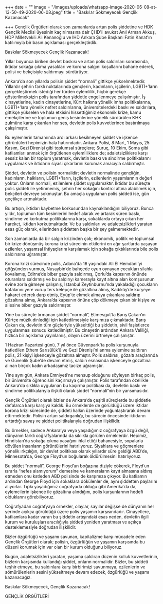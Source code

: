 +++
date = ""
image = "/images/uploads/whatsapp-image-2020-06-08-at-13-50-49-2020-06-08.jpeg"
title = "Baskılar Sökmeyecek Gençlik Kazanacak"

+++
Gençlik Örgütleri olarak son zamanlarda artan polis şiddetine ve HDK Gençlik Meclisi üyesinin kaçırılmasına dair ÇHD'li avukat Anıl Arman Akkuş, HDP Milletvekili Ali Kenanoğlu ve İHD Ankara Şube Başkanı Fatin Kanat'ın katılımıyla bir basın açıklaması gerçekleştirdik.

Baskılar Sökmeyecek Gençlik Kazanacak!

Yıllar boyunca biriken devlet baskısı ve artan polis saldırıları sonrasında, iktidar sokağa çıkma yasakları ve korona salgını koşullarını bahane ederek, polisi ve bekçisiyle saldırmayı sürdürüyor.

Ankara’da son yıllarda polisin şiddet “normali” gittikçe yükselmektedir. Yıllardır şehrin farklı noktalarında gençlerin, kadınların, işçilerin, LGBTİ+’ların gerçekleştirmek istediği her türden eylemlilik, hiçbir gerekçe gösterilmeksizin polis tarafından şiddetle engellenmeye çalışılmıştır. İş cinayetlerine, kadın cinayetlerine, Kürt halkına yönelik imha politikalarına, LGBTİ+’lara yönelik nefret saldırılarına, üniversitelerdeki baskı ve saldırılara, gittikçe yükselen ve hala etkisini hissettiğimiz ekonomik krize, kamu emekçilerine ve toplumun geniş kesimlerine yönelik sürdürülen KHK zulmüne karşı çıkarılan her ses, devletin polis kuvvetlerince bastırılmaya çalışılmıştır.

Bu eylemlerin tamamında ardı arkası kesilmeyen şiddet ve işkence görüntüleri hepimizin hala hatırındadır. Ankara Polisi, 8 Mart, 1 Mayıs, 25 Kasım, Gezi Direnişi gibi toplumsal süreçlere; Suruç, 10 Ekim, Soma gibi katliamları anmak için örgütlenen eylemliliklere de; adaletsizliklere karşı sessiz kalan bir toplum yaratmak, devletin baskı ve sindirme politikalarını uygulamak ve iktidarın siyasi çıkarlarını korumak amacıyla saldırmıştır.

Şiddet, devletin ve polisin normalidir; devletin normalinde gençliğin, kadınların, halkların, LGBTİ+’ların, işçilerin, ezilenlerin yaşamlarının değeri yoktur. Onların normali, ezilenlere şiddet uygulamaktır. İktidar bu süreçte polis şiddeti ile yetinmemiş, şehrin her sokağını kontrol altına alabilmek için, bekçileri devreye sokmuştur. Bu amaçla uygulanan polis şiddeti ise, gün geçtikçe artmaktadır.

Bu artışın, iktidarı kaybetme korkusundan kaynaklandığını biliyoruz. Bunca yıldır, toplumun tüm kesimlerini hedef alarak ve artarak süren baskı, sindirme ve korkutma politikalarına karşı, sokaklarda ortaya çıkan her hareket, iktidarı korkutmaktadır. Ve bu saldırıları ve adaletsizlikleri yaratan esas güç olarak, ellerinden şiddetten başka bir şey gelmemektedir.

Son zamanlarda da bir salgın krizinden çok; ekonomik, politik ve toplumsal bir krize dönüşmüş korona krizi sürecinin etkilerini en ağır şartlarda yaşayan ezilenler, yaşamsal ihtiyaçlarını karşılamak için sokağa çıktıklarında bile polis saldırısına uğramıştır.

Korona krizi sürecinde polis, Adana’da 18 yaşındaki Ali El Hemdani’yi göğsünden vurmuş, Nusaybin’de bahçede oyun oynayan çocukları silahla kovalamış, Edirne’de biber gazıyla saldırmış, Çorlu’da kapısının önünde oturanlara saldırmış ve bu saldırıyı kamerayla kayıt altına alan komşusunun evine zorla girmeye çalışmış, İstanbul Zeytinburnu’nda yakaladığı çocukların kafalarını yere vurup ters kelepçe ile gözaltına almış, Kadıköy’de kuryeye hakaret ederek darp etmiş, Eyüp’te ekmek almaya çıkanlara saldırıp gözaltına almış, Ankara’da kapısının önüne çöp dökmeye çıkan bir kişiye ve ailesine biber gazıyla saldırmıştır.

Yine bu süreçte tırmanan şiddet “normali”, Etimesgut’ta Barış Çakan’ın Kürtçe müzik dinlediği için katledilmesiyle karşımıza çıkmaktadır. Barış Çakan da, devletin tüm güçleriyle yükselttiği bu şiddetin, sivil faşistlerce uygulanması sonucu katledilmiştir. Bu cinayetin ardından Ankara Valiliği, hızlıca bir açıklama yayınlamış, olayın üzerini örtmeye çalışmıştır.

1 Haziran Pazartesi günü, 7 yıl önce Güvenpark’ta polis kurşunuyla katledilen Ethem Sarısülük’ü ve Gezi Direnişi’ni anma eylemine saldıran polis, 21 kişiyi işkenceyle gözaltına almıştır. Polis saldırısı, gözaltı araçlarında ve Güvenlik Şube’de devam etmiş, saldırı esnasında işkenceyle gözaltına alınan birçok kadın arkadaşımız tacize uğramıştır.

Yine aynı gün, Ankara Emniyeti’ne mensup olduğunu söyleyen birkaç polis, bir üniversite öğrencisini kaçırmaya çalışmıştır. Polis tarafından özellikle Ankara’da sıklıkla uygulanan bu kaçırma politikası da, devletin baskı ve sindirme politikalarıyla ilişkili olarak şiddet “normali”nin bir yansımasıdır.

Gençlik Örgütleri olarak bizler de Ankara’da çeşitli süreçlerde bu şiddetle defalarca karşı karşıya kaldık. Bu örneklerde de görüldüğü üzere iktidar korona krizi sürecinde de, şiddeti halkın üzerinde yoğunlaştırarak devam ettirmektedir. Polisin artan saldırganlığı, bu sürecin öncesinde iktidarın arttırdığı savaş ve şiddet politikalarıyla doğrudan ilişkilidir.

Bu örnekler, sadece Ankara’ya veya yaşadığımız coğrafyaya özgü değil, dünyanın farklı coğrafyalarında da sıklıkla görülen örneklerdir. Hepimiz, Hindistan’da sokağa çıkma yasağını ihlal ettiği bahanesiyle, sopalarla dövülen insanların görüntülerini hatırlıyoruz. Siyahlara ve göçmenlere yönelik ırkçılığın, bir devlet politikası olarak yıllardır süre geldiği ABD’de, Minnesota’da, George Floyd’un boğularak öldürülmesini hatırlıyoruz.

Bu şiddet “normali”, George Floyd’un boğazına diziyle çökerek, Floyd’un ısrarla “nefes alamıyorum” demesine ve kameraların kayıt almasına aldırış etmeden onu katleden ABD polisinde de karşımıza çıkıyor. Bu katliamın ardından George Floyd için sokaklara dökülenler de, aynı şiddetten paylarını alıyorlar. Tıpkı yaşadığımız coğrafyada olduğu gibi Amerika’da da, eylemcilerin işkence ile gözaltına alındığını, polis kurşunlarının hedefi olduklarını görebiliyoruz.

Coğrafyadan coğrafyaya örnekler, olaylar, sayılar değişse de dünyanın her yerinde açıkça görüldüğü üzere polis yaşamın karşısındadır. Cinayetlere, katliamlara kadar varan bu şiddetin artışındaki esas neden, devletin ilgili kurum ve kuruluşları aracılığıyla şiddeti yeniden yaratması ve açıkça desteklemesiyle doğrudan ilişkilidir.

Bizler özgürlüğü ve yaşamı savunan, kapitalizme karşı mücadele eden Gençlik Örgütleri olarak; polisin, özgürlüğün ve yaşamın karşısında bu düzeni korumak için var olan bir kurum olduğunu biliyoruz.

Bugün, adaletsizlikleri yaratan, yaşama saldıran düzenin kolluk kuvvetlerinin, bizlerin karşısında kullandığı şiddet, onların normalidir. Bizler, bu şiddeti teşhir etmeye, bu saldırılara karşı birbirimizi savunmaya, ezilenlerin ve sömürülenlerin sesini yükseltmeye devam edecek, özgürlüğü ve yaşamı kazanacağız.

Baskılar Sökmeyecek, Gençlik Kazanacak!

GENÇLİK ÖRGÜTLERİ